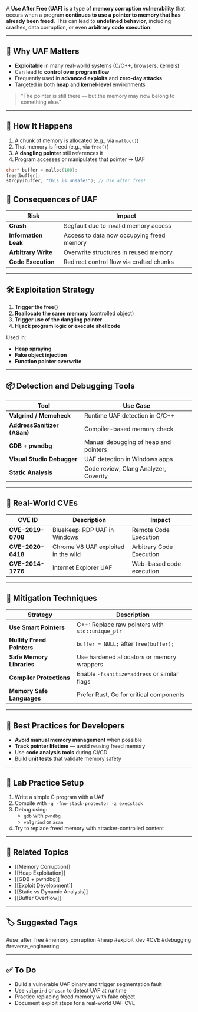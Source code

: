 A **Use After Free (UAF)** is a type of **memory corruption vulnerability** that occurs when a program **continues to use a pointer to memory that has already been freed**. This can lead to **undefined behavior**, including crashes, data corruption, or even **arbitrary code execution**.

---

## 🎯 Why UAF Matters

- **Exploitable** in many real-world systems (C/C++, browsers, kernels)
- Can lead to **control over program flow**
- Frequently used in **advanced exploits** and **zero-day attacks**
- Targeted in both **heap** and **kernel-level** environments

> "The pointer is still there — but the memory may now belong to something else."

---

## 🧱 How It Happens

1. A chunk of memory is allocated (e.g., via `malloc()`)
2. That memory is freed (e.g., via `free()`)
3. A **dangling pointer** still references it
4. Program accesses or manipulates that pointer → UAF

```c
char* buffer = malloc(100);
free(buffer);
strcpy(buffer, "this is unsafe!"); // Use after free!
```

## 🧨 Consequences of UAF

|Risk|Impact|
|---|---|
|**Crash**|Segfault due to invalid memory access|
|**Information Leak**|Access to data now occupying freed memory|
|**Arbitrary Write**|Overwrite structures in reused memory|
|**Code Execution**|Redirect control flow via crafted chunks|

---

## 🛠 Exploitation Strategy

1. **Trigger the free()**
2. **Reallocate the same memory** (controlled object)
3. **Trigger use of the dangling pointer**
4. **Hijack program logic or execute shellcode**

Used in:

- **Heap spraying**
- **Fake object injection**
- **Function pointer overwrite**

---

## 📦 Detection and Debugging Tools

|Tool|Use Case|
|---|---|
|**Valgrind / Memcheck**|Runtime UAF detection in C/C++|
|**AddressSanitizer (ASan)**|Compiler-based memory check|
|**GDB + pwndbg**|Manual debugging of heap and pointers|
|**Visual Studio Debugger**|UAF detection in Windows apps|
|**Static Analysis**|Code review, Clang Analyzer, Coverity|

---

## 🧪 Real-World CVEs

|CVE ID|Description|Impact|
|---|---|---|
|**CVE-2019-0708**|BlueKeep: RDP UAF in Windows|Remote Code Execution|
|**CVE-2020-6418**|Chrome V8 UAF exploited in the wild|Arbitrary Code Execution|
|**CVE-2014-1776**|Internet Explorer UAF|Web-based code execution|

---

## 🔐 Mitigation Techniques

|Strategy|Description|
|---|---|
|**Use Smart Pointers**|C++: Replace raw pointers with `std::unique_ptr`|
|**Nullify Freed Pointers**|`buffer = NULL;` after `free(buffer);`|
|**Safe Memory Libraries**|Use hardened allocators or memory wrappers|
|**Compiler Protections**|Enable `-fsanitize=address` or similar flags|
|**Memory Safe Languages**|Prefer Rust, Go for critical components|

---

## 🧠 Best Practices for Developers

- **Avoid manual memory management** when possible
- **Track pointer lifetime** — avoid reusing freed memory
- Use **code analysis tools** during CI/CD
- Build **unit tests** that validate memory safety

---

## 🧰 Lab Practice Setup

1. Write a simple C program with a UAF
2. Compile with `-g -fno-stack-protector -z execstack`
3. Debug using:
    - `gdb` with `pwndbg`
    - `valgrind` or `asan`
4. Try to replace freed memory with attacker-controlled content

---

## 🔗 Related Topics

- [[Memory Corruption]]
- [[Heap Exploitation]]
- [[GDB + pwndbg]]
- [[Exploit Development]]
- [[Static vs Dynamic Analysis]]
- [[Buffer Overflow]]

---

## 🏷 Suggested Tags

#use_after_free #memory_corruption #heap #exploit_dev #CVE #debugging #reverse_engineering

---

## ✅ To Do

-  Build a vulnerable UAF binary and trigger segmentation fault
-  Use `valgrind` or `asan` to detect UAF at runtime
-  Practice replacing freed memory with fake object
-  Document exploit steps for a real-world UAF CVE